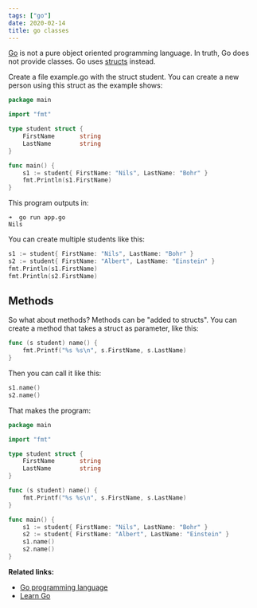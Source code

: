 ```yaml
---
tags: ["go"]
date: 2020-02-14
title: go classes
---
```

<a href="https://golang.org">Go</a> is not a pure object oriented programming language. In truth, Go does not provide classes. Go uses <a href="https://golangr.com/struct/">structs</a> instead. 

Create a file example.go with the struct student. You can create a new person using this struct as the example shows:

```go
package main

import "fmt"

type student struct {
    FirstName       string
    LastName        string
}

func main() {
    s1 := student{ FirstName: "Nils", LastName: "Bohr" }
    fmt.Println(s1.FirstName)
}
```

This program outputs in:

```
➜  go run app.go   
Nils
```

You can create multiple students like this:

```go
s1 := student{ FirstName: "Nils", LastName: "Bohr" }
s2 := student{ FirstName: "Albert", LastName: "Einstein" }
fmt.Println(s1.FirstName)
fmt.Println(s2.FirstName)
```

## Methods

So what about methods? Methods can be "added to structs". You can create a method that takes a struct as parameter, like this:

```go
func (s student) name() {
    fmt.Printf("%s %s\n", s.FirstName, s.LastName)
}
```

Then you can call it like this:

```go
s1.name()
s2.name()
```

That makes the program:

```go
package main

import "fmt"

type student struct {
    FirstName       string
    LastName        string
}

func (s student) name() {
    fmt.Printf("%s %s\n", s.FirstName, s.LastName)
}

func main() {
    s1 := student{ FirstName: "Nils", LastName: "Bohr" }
    s2 := student{ FirstName: "Albert", LastName: "Einstein" }
    s1.name()
    s2.name()
}
```

**Related links:**
* <a href="https://golang.org">Go programming language</a>
* <a href="https://golangr.com/">Learn Go</a>

